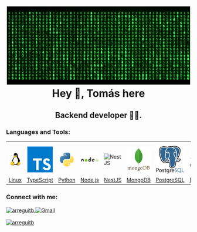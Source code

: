 <h1 align="center">
  <br>
    <img src="matrix.gif" alt="HTML & CSS">
  <br>
  Hey 👋, Tomás here
  <br>
</h1>

<h2 align="center">Backend developer 👨‍💻.</h3>



### Languages and Tools:

<table>
  <tr>
    <th></th>
    <th></th>
    <th></th>
    <th></th>
    <th></th>
    <th></th>
    <th></th>
    <th></th>
    <th></th>
  </tr>
  <tr>
    <td><img src="https://raw.githubusercontent.com/devicons/devicon/master/icons/linux/linux-original.svg" alt="Linux"></td>
    <td><img src="https://raw.githubusercontent.com/devicons/devicon/master/icons/typescript/typescript-original.svg" alt="TypeScript"></td>
    <td><img src="https://raw.githubusercontent.com/devicons/devicon/master/icons/python/python-original.svg" alt="Python"></td>
    <td><img src="https://raw.githubusercontent.com/devicons/devicon/master/icons/nodejs/nodejs-original-wordmark.svg" alt="Node.js"></td>
    <td><img src="https://cdn.worldvectorlogo.com/logos/nestjs.svg" alt="NestJS" height="60"></td>
    <td><img src="https://raw.githubusercontent.com/devicons/devicon/master/icons/mongodb/mongodb-original-wordmark.svg" alt="MongoDB"></td>
    <td><img src="https://raw.githubusercontent.com/devicons/devicon/master/icons/postgresql/postgresql-original-wordmark.svg" alt="PostgreSQL"></td>
    <td><img src="https://raw.githubusercontent.com/devicons/devicon/master/icons/docker/docker-original-wordmark.svg" alt="Docker"></td>
    <td><img src="https://www.vectorlogo.zone/logos/jestjsio/jestjsio-icon.svg" alt="Jest"></td>
  </tr>
  <tr>
    <td><a href="https://www.linux.org/">Linux</a></td>
    <td><a href="https://www.typescriptlang.org/">TypeScript</a></td>
    <td><a href="https://www.python.org">Python</a></td>
    <td><a href="https://nodejs.org">Node.js</a></td>
    <td><a href="https://nestjs.com/">NestJS</a></td>
    <td><a href="https://www.mongodb.com/">MongoDB</a></td>
    <td><a href="https://www.postgresql.org">PostgreSQL</a></td>
    <td><a href="https://www.docker.com/">Docker</a></td>
    <td><a href="https://jestjs.io">Jest</a></td>
  </tr>
</table>






<h3 align="left">Connect with me:</h3>
<p align="left">
  <a href="https://linkedin.com/in/arreguitb" target="blank">
    <img align="center" src="https://raw.githubusercontent.com/rahuldkjain/github-profile-readme-generator/master/src/images/icons/Social/linked-in-alt.svg" alt="arreguitb" height="30" width="40" />
  </a>
  
  <a href="https://mail.google.com/mail/?view=cm&fs=1&to=tomasarreguib@gmail.com" target="_blank">
    <img align="center" src="https://www.technowize.com/wp-content/uploads/2015/11/New_Logo_Gmail.svg_-e1446634553639.png" alt="Gmail" height="30" width="30">
  </a>
  
</p>

<a href="https://drive.google.com/file/d/1yE5l-AxJ4ry_MCRz3hmwlr_VNQpLTtar/view" target="blank">
  <img align="center" src="https://img.freepik.com/premium-vector/curriculum-vitae-document-icon-vector-illustration-design_24877-19847.jpg?w=826" alt="arreguitb" height="80" width="70" />
</a>



